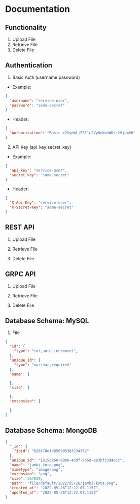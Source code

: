 # Documentation

## Functionality
1. Upload File
2. Retrieve File
3. Delete File

## Authentication
1. Basic Auth (username:password)
- Example:
```json
{
  "username": "service-user",
  "password": "some-secret"
}
```

- Header:
```json
{
  "Authorization": "Basic c2VydmljZS11c2VyOnNvbWUtc2VjcmV0"
}
```

2. API Key (api_key:secret_key)
- Example:
```json
{
  "api_key": "service-user",
  "secret_key": "some-secret"
}
```

- Header:
```json
{
  "X-Api-Key": "service-user",
  "X-Secret-Key": "some-secret"
}
```

## REST API
1. Upload File

2. Retrieve File

3. Delete File


## GRPC API
1. Upload File

2. Retrieve File

3. Delete File


## Database Schema: MySQL
1. File
```json
{
  "id": {
    "type": "int,auto-increment",
  },
  "unique_id": {
    "type": "varchar,required"
  },
  "name": {

  },
  "size": {

  },
  "extension": {
    
  }
}
```

## Database Schema: MongoDB
```json
{
  "_id": {
    "$oid": "628f70efd856995383294372"
  },
  "unique_id": "1815c960-6000-4ddf-955d-e93bf33d4c6c",
  "name": "jambi-kota.png",
  "mimetype": "image/png",
  "extension": "png",
  "size": 267839,
  "path": "file/default/2022/05/26/jambi-kota.png",
  "created_at": "2022-05-26T12:22:07.115Z",
  "updated_at": "2022-05-26T12:22:07.115Z"
}
```
